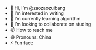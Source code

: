- 👋 Hi, I’m @zaozaozuibang
- 👀 I’m interested in writing
- 🌱 I’m currently learning algorithm
- 💞️ I’m looking to collaborate on studing
- 📫 How to reach me 
- 😄 Pronouns: China
- ⚡ Fun fact: 

<!---
zaozaozuibang/zaozaozuibang is a ✨ special ✨ repository because its `README.md` (this file) appears on your GitHub profile.
You can click the Preview link to take a look at your changes.
--->
